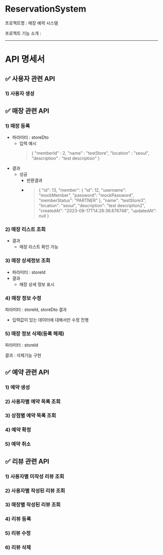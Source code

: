 # ReservationSystem
프로젝트명 : 매장 예약 시스템

프로젝트 기능 소개 : 

---

# API 명세서

## ✅ 사용자 관련 API
### 1) 사용자 생성

## ✅ 매장 관련 API
### 1) 매장 등록
- 파라미터 : storeDto
  - 입력 예시
      > {
    "memberId" : 2,
    "name" : "testStore",
    "location" : "seoul",
    "description" : "test description"
    }
- 결과
  - 성공
    - 반환결과
    - >{
      "id": 13,
      "member": {
      "id": 12,
      "username": "mockMember",
      "password": "mockPassword",
      "memberStatus": "PARTNER"
      },
      "name": "testStore3",
      "location": "seoul",
      "description": "test description2",
      "createdAt": "2023-08-17T14:28:38.676748",
      "updatedAt": null
      }
### 2) 매장 리스트 조회
- 결과
  - 매장 리스트 확인 가능

### 3) 매장 상세정보 조회
- 파라미터 : storeId
- 결과
  - 매장 상세 정보 표시
### 4) 매장 정보 수정
파라미터 : storeId, storeDto
결과
- 입력값이 있는 데이터에 대해서만 수정 진행

### 5) 매장 정보 삭제(등록 해제)
파라미터 : storeId

결과 : 삭제기능 구현

## ✅ 예약 관련 API
### 1) 예약 생성
### 2) 사용자별 예약 목록 조회
### 3) 상점별 예약 목록 조회
### 4) 예약 확정
### 5) 예약 취소

## ✅ 리뷰 관련 API
### 1) 사용자별 미작성 리뷰 조회
### 2) 사용자별 작성된 리뷰 조회
### 3) 매장별 작성된 리뷰 조회
### 4) 리뷰 등록
### 5) 리뷰 수정
### 6) 리뷰 삭제
